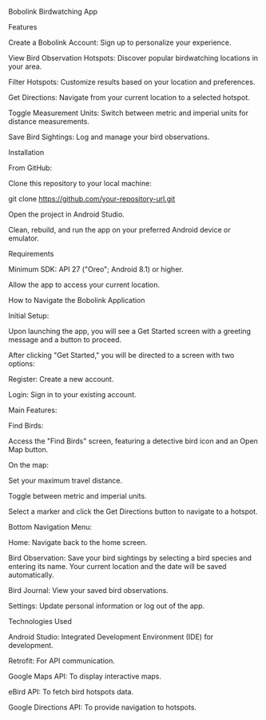 Bobolink Birdwatching App

Features

Create a Bobolink Account: Sign up to personalize your experience.

View Bird Observation Hotspots: Discover popular birdwatching locations in your area.

Filter Hotspots: Customize results based on your location and preferences.

Get Directions: Navigate from your current location to a selected hotspot.

Toggle Measurement Units: Switch between metric and imperial units for distance measurements.

Save Bird Sightings: Log and manage your bird observations.

Installation

From GitHub:

Clone this repository to your local machine:

git clone https://github.com/your-repository-url.git

Open the project in Android Studio.

Clean, rebuild, and run the app on your preferred Android device or emulator.

Requirements

Minimum SDK: API 27 ("Oreo"; Android 8.1) or higher.

Allow the app to access your current location.

How to Navigate the Bobolink Application

Initial Setup:

Upon launching the app, you will see a Get Started screen with a greeting message and a button to proceed.

After clicking "Get Started," you will be directed to a screen with two options:

Register: Create a new account.

Login: Sign in to your existing account.

Main Features:

Find Birds:

Access the "Find Birds" screen, featuring a detective bird icon and an Open Map button.

On the map:

Set your maximum travel distance.

Toggle between metric and imperial units.

Select a marker and click the Get Directions button to navigate to a hotspot.

Bottom Navigation Menu:

Home: Navigate back to the home screen.

Bird Observation: Save your bird sightings by selecting a bird species and entering its name. Your current location and the date will be saved automatically.

Bird Journal: View your saved bird observations.

Settings: Update personal information or log out of the app.

Technologies Used

Android Studio: Integrated Development Environment (IDE) for development.

Retrofit: For API communication.

Google Maps API: To display interactive maps.

eBird API: To fetch bird hotspots data.

Google Directions API: To provide navigation to hotspots.
